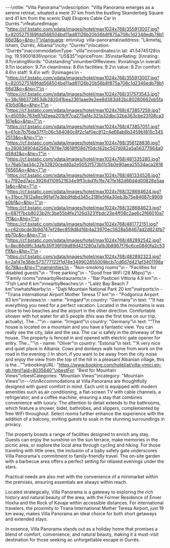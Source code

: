 ---\ntitle: "Villa Panorama"\ndescription: "Villa Panorama emerges as a serene retreat, situated a mere 37 km from the bustling Skanderbeg Square and 41 km from the scenic Dajti Ekspres Cable Car in Durrës."\nfeaturedImage: "https://cf.bstatic.com/xdata/images/hotel/max1024x768/355913007.jpg?k=8205275189fdd568504bd11ad81126b20b56b8f875a708c1d2346edb78b166d3&o=&hp=1"\nlanguage: en\nslug: villa-panorama\naddress: "Likmetaj, Ishem, Durrës, Albania"\ncity: "Durrës"\nlocation: "Durrës"\naccommodationType: "villa"\ncoordinates:\n  lat: 41.54745128\n  lng: 19.59001836\nprice: "US$35"\npriceFrom: 35\nstarRating: 3\nrating: 9.1\nratingWords: "Outstanding"\nnumberOfReviews: 9\nratings:\n  overall: 9.1\n  location: 9.7\n  cleanliness: 8.6\n  facilities: 9.2\n  value: 9.2\n  comfort: 8.6\n  staff: 9.4\n  wifi: 0\nimages:\n  - "https://cf.bstatic.com/xdata/images/hotel/max1024x768/355913007.jpg?k=8205275189fdd568504bd11ad81126b20b56b8f875a708c1d2346edb78b166d3&o=&hp=1"\n  - "https://cf.bstatic.com/xdata/images/hotel/max1024x768/317573543.jpg?k=38c186372853db282041bea2361aae9e2ee8d383d42bc80280662eb5fa41b5d0&o=&hp=1"\n  - "https://cf.bstatic.com/xdata/images/hotel/max1024x768/473857259.jpg?k=d5059c763e97d2eea201b1f7ca275af4c321a32dbc32ba363cbe23108ca3161e&o=&hp=1"\n  - "https://cf.bstatic.com/xdata/images/hotel/max1024x768/473857051.jpg?k=61cb7b76da37f7c06c584080c8f2c1af0ec812c4e66ab6b2459b1815c3452513&o=&hp=1"\n  - "https://cf.bstatic.com/xdata/images/hotel/max1024x768/356128836.jpg?k=280838904d256a7978e7d618ff08d7f0dcf42bc507d082a5a56377864a0d58d2&o=&hp=1"\n  - "https://cf.bstatic.com/xdata/images/hotel/max1024x768/481335280.jpg?k=76ab7aa34c27e32820cedd0a2e5052f573b11c5b0e90aea25534aca281676565&o=&hp=1"\n  - "https://cf.bstatic.com/xdata/images/hotel/max1024x768/481334526.jpg?k=7f92ed7acc3926d1109521634e9ff3cbd1fc1fe747fe182d66d4d00826e5aa1a&o=&hp=1"\n  - "https://cf.bstatic.com/xdata/images/hotel/max1024x768/328684624.jpg?k=31bcc7612a8ec991ef7e3bb9fdbd345c218fe5f4a30eb3b75e84687c9909e0bf&o=&hp=1"\n  - "https://cf.bstatic.com/xdata/images/hotel/max1024x768/328684623.jpg?k=687f7bcb8023b2fc3be55b8fe2126d3231fbdc23e4ff08c2ae6c2f66010a77f1&o=&hp=1"\n  - "https://cf.bstatic.com/xdata/images/hotel/max1024x768/481772151.jpg?k=c62cbcde3b9d747ef28ec859d8d16b4a23970ec5628a58467ad2d624fb7eb70c&o=&hp=1"\n  - "https://cf.bstatic.com/xdata/images/hotel/max1024x768/482892542.jpg?k=8ec86d9fc3dafb35ff36f09d89d421280a7a1b3b8967f76c6ce0840fa2c53f1f&o=&hp=1"\n  - "https://cf.bstatic.com/xdata/images/hotel/max1024x768/482892323.jpg?k=2a147e36dc573777122f1d74e349902855009bcb7cd6d7d421af3401198a6c78&o=&hp=1"\namenities:\n  - "Non-smoking rooms"\n  - "Facilities for disabled guests"\n  - "Free parking"\n  - "Good free WiFi (28 Mbps)"\n  - "Family rooms"\nnearbyRestaurants:\n  - "Bar Pasticeri Vittoria 4.9 km"\n  - "Fish Land 6 km"\nnearbyBeaches:\n  - "Lalëz Bay Beach 7 km"\nwhatsNearby:\n  - "Dajti Mountain National Park 20 km"\nairports:\n  - "Tirana International Airport Mother Teresa 17 km"\n  - "Podgorica Airport 93 km"\nreviews:\n  - name: "Irmgard"\n    country: "Germany"\n    text: "“It has everything you need for a perfect vacation. Located in the mountains is was close to two beaches and the airport in the other direction. Comfortable shower with hot water for all 5 people (this was the first time on our trip, actually). The...”"\n  - name: "Irmgard"\n    country: "Germany"\n    text: "“The house is located on a mountain and you have a fantastic view. You can really see the city, lake and the sea. The car is safely in the driveway of the house. The property is fenced in and opened with electric gate opener for entry. The...”"\n  - name: "Oliver"\n    country: "Estonia"\n    text: "“A very nice and quiet place in Albania. Cows and donkeys walk home from work on the road in the evening :) In short, if you want to be away from the city noise and enjoy the view from the top of the hill in a pleasant Albanian village, this is the...”"\nbookingURL: "https://www.booking.com/hotel/al/villa-ymici.en-gb.html?aid=8035640"\nbestFor: "Best for Mountain Views"\nbestCategories: "Mountain Views"\ncategory: "Mountain Views"\n---\n\nAccommodations at Villa Panorama are thoughtfully designed with guest comfort in mind. Each unit is equipped with modern amenities such as air conditioning, a flat-screen TV with cable channels, a refrigerator, and a coffee machine, ensuring a stay that combines convenience with luxury. The attention to detail extends to the bathrooms, which feature a shower, bidet, bathrobes, and slippers, complemented by free WiFi throughout. Select rooms further enhance the experience with the addition of a balcony, inviting guests to soak in the stunning surroundings in privacy.

The property boasts a range of facilities designed to enrich any stay. Guests can enjoy the sunshine on the sun terrace, make memories in the picnic area, or explore the local area through cycling and hiking. For those traveling with little ones, the inclusion of a baby safety gate underscores Villa Panorama's commitment to family-friendly travel. The on-site garden with a barbecue area offers a perfect setting for relaxed evenings under the stars.

Practical needs are also met with the convenience of a minimarket within the premises, ensuring essentials are always within reach. 

Located strategically, Villa Panorama is a gateway to exploring the rich history and natural beauty of the area, with the Former Residence of Enver Hoxha and the Rock of Kavaje within accessible distances. For international travelers, the proximity to Tirana International Mother Teresa Airport, just 19 km away, makes Villa Panorama an ideal choice for both short getaways and extended stays.

In essence, Villa Panorama stands out as a holiday home that promises a blend of comfort, convenience, and natural beauty, making it a must-visit destination for those seeking an unforgettable escape in Durrës.